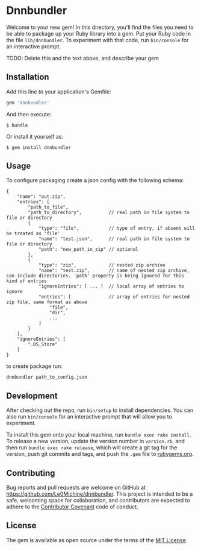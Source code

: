 # Dnnbundler

Welcome to your new gem! In this directory, you'll find the files you need to be able to package up your Ruby library into a gem. Put your Ruby code in the file `lib/dnnbundler`. To experiment with that code, run `bin/console` for an interactive prompt.

TODO: Delete this and the text above, and describe your gem

## Installation

Add this line to your application's Gemfile:

```ruby
gem 'dnnbundler'
```

And then execute:

    $ bundle

Or install it yourself as:

    $ gem install dnnbundler

## Usage

To configure packaging create a json config with the following schema:

    {
        "name": "out.zip",
        "entries": [
            "path_to_file",
            "path_to_directory",          // real path in file system to file or directory
            {
                "type": "file",           // type of entry, if absent will be treated as 'file'
                "name": "test.json",      // real path in file system to file or directory
                "path": "new_path_in_zip" // optional
            },
            {
                "type": "zip",            // nested zip archive
                "name": "test.zip",       // name of nested zip archive, can include directories. 'path' property is being ignored for this kind of entries
                "ignoreEntries": [ ... ]  // local array of entries to ignore
                "entries": [              // array of entries for nested zip file, same format as above
                    "file",
                    "dir",
                    ...
                ]
            }
        ],
        "ignoreEntries": [
            ".DS_Store"
        ]
    }

to create package run:

    dnnbundler path_to_config.json

## Development

After checking out the repo, run `bin/setup` to install dependencies. You can also run `bin/console` for an interactive prompt that will allow you to experiment.

To install this gem onto your local machine, run `bundle exec rake install`. To release a new version, update the version number in `version.rb`, and then run `bundle exec rake release`, which will create a git tag for the version, push git commits and tags, and push the `.gem` file to [rubygems.org](https://rubygems.org).

## Contributing

Bug reports and pull requests are welcome on GitHub at https://github.com/Le0Michine/dnnbundler. This project is intended to be a safe, welcoming space for collaboration, and contributors are expected to adhere to the [Contributor Covenant](http://contributor-covenant.org) code of conduct.


## License

The gem is available as open source under the terms of the [MIT License](http://opensource.org/licenses/MIT).

